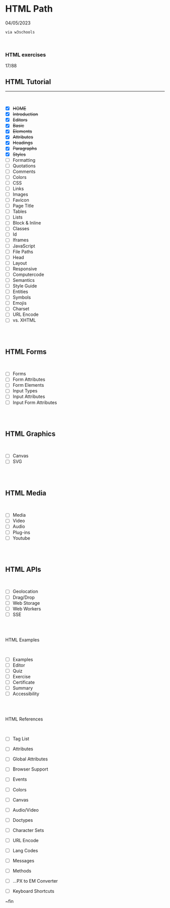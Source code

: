 HTML Path
= 
04/05/2023
    
    via w3schools


<br>

### HTML exercises
17/88

HTML Tutorial
-
<hr>
<br>

- [x] ~~HOME~~
- [x] ~~Introduction~~
- [x] ~~Editors~~
- [x] ~~Basic~~
- [x] ~~Elements~~
- [x] ~~Attributes~~
- [x] ~~Headings~~
- [x] ~~Paragraphs~~
- [x] ~~Styles~~
- [ ] Formatting
- [ ] Quotations
- [ ] Comments
- [ ] Colors
- [ ] CSS
- [ ] Links
- [ ] Images
- [ ] Favicon
- [ ] Page Title
- [ ] Tables
- [ ] Lists
- [ ] Block & Inline
- [ ] Classes
- [ ] Id
- [ ] Iframes
- [ ] JavaScript
- [ ] File Paths
- [ ] Head
- [ ] Layout
- [ ] Responsive
- [ ] Computercode
- [ ] Semantics
- [ ] Style Guide
- [ ] Entities
- [ ] Symbols
- [ ] Emojis
- [ ] Charset
- [ ] URL Encode
- [ ] vs. XHTML

<br><br>

HTML Forms
-

<br>

- [ ] Forms
- [ ] Form Attributes
- [ ] Form Elements
- [ ] Input Types
- [ ] Input Attributes
- [ ] Input Form Attributes

<br> <br>

HTML Graphics
- 

<br>

- [ ] Canvas
- [ ] SVG

<br><br>

HTML Media
-

<br>

- [ ] Media
- [ ] Video
- [ ] Audio
- [ ] Plug-ins
- [ ] Youtube

<br><br>

HTML APIs
-
<br>

- [ ] Geolocation
- [ ] Drag/Drop
- [ ] Web Storage
- [ ] Web Workers
- [ ] SSE

<br><br>

HTML Examples

<br>

- [ ] Examples
- [ ] Editor
- [ ] Quiz
- [ ] Exercise
- [ ] Certificate
- [ ] Summary
- [ ] Accessibility

<br><br>

HTML References

<br>

- [ ] Tag List
- [ ] Attributes
- [ ] Global Attributes
- [ ] Browser Support
- [ ] Events
- [ ] Colors
- [ ] Canvas
- [ ] Audio/Video
- [ ] Doctypes
- [ ] Character Sets
- [ ] URL Encode
- [ ] Lang Codes
- [ ] Messages
- [ ] Methods
- [ ] ...PX to EM Converter
- [ ] Keyboard Shortcuts


~fin

<!--
- [ ]
- [ ]
- [ ]
- [ ]
- [ ]
- [ ]
- [ ]
- [ ]
- [ ]
- [ ]
- [ ]
- [ ]

copy and paste for a checklist
-->